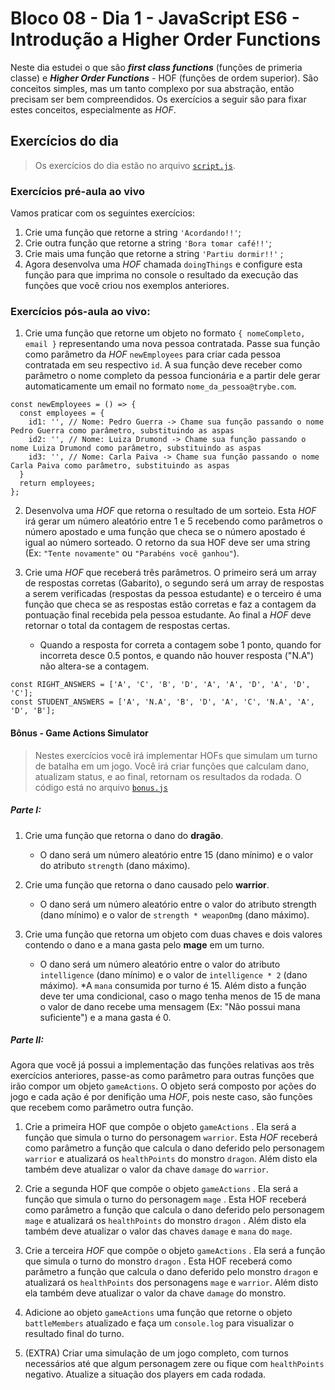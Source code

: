 # Bloco 08 - Dia 1 - JavaScript ES6 - Introdução a Higher Order Functions
Neste dia estudei o que são __*first class functions*__ (funções de primeria classe) e __*Higher Order Functions*__ - HOF (funções de ordem superior). São conceitos simples, mas um tanto complexo por sua abstração, então precisam ser bem compreendidos. Os exercícios a seguir são para fixar estes conceitos, especialmente as *HOF*.

## Exercícios do dia
> Os exercícios do dia estão no arquivo [`script.js`](https://github.com/tiagosathler/trybe-exercises/blob/master/fundamentos/bloco-08-higher-order-functions-do-javascript-es6/dia-1-javascript-es6-introdu%C3%A7%C3%A3o-a-higher-order-functions/script.js). 

### Exercícios pré-aula ao vivo

Vamos praticar com os seguintes exercícios:
1. Crie uma função que retorne a string `'Acordando!!'`;
2. Crie outra função que retorne a string `'Bora tomar café!!'`;
3. Crie mais uma função que retorne a string `'Partiu dormir!!'` ;
4. Agora desenvolva uma *HOF* chamada `doingThings` e configure esta função para que imprima no console o resultado da execução das funções que você criou nos exemplos anteriores.

### Exercícios pós-aula ao vivo:

1. Crie uma função que retorne um objeto no formato `{ nomeCompleto, email }` representando uma nova pessoa contratada. Passe sua função como parâmetro da *HOF* `newEmployees` para criar cada pessoa contratada em seu respectivo `id`. A sua função deve receber como parâmetro o nome completo da pessoa funcionária e a partir dele gerar automaticamente um email no formato `nome_da_pessoa@trybe.com`.
```
const newEmployees = () => {
  const employees = {
    id1: '', // Nome: Pedro Guerra -> Chame sua função passando o nome Pedro Guerra como parâmetro, substituindo as aspas
    id2: '', // Nome: Luiza Drumond -> Chame sua função passando o nome Luiza Drumond como parâmetro, substituindo as aspas
    id3: '', // Nome: Carla Paiva -> Chame sua função passando o nome Carla Paiva como parâmetro, substituindo as aspas
  }
  return employees;
};
```
2. Desenvolva uma *HOF* que retorna o resultado de um sorteio. Esta *HOF* irá gerar um número aleatório entre 1 e 5 recebendo como parâmetros o número apostado e uma função que checa se o número apostado é igual ao número sorteado. O retorno da sua HOF deve ser uma string (Ex: `"Tente novamente"` ou `"Parabéns você ganhou"`).

3. Crie uma *HOF* que receberá três parâmetros. O primeiro será um array de respostas corretas (Gabarito), o segundo será um array de respostas a serem verificadas (respostas da pessoa estudante) e o terceiro é uma função que checa se as respostas estão corretas e faz a contagem da pontuação final recebida pela pessoa estudante. Ao final a *HOF* deve retornar o total da contagem de respostas certas.
   * Quando a resposta for correta a contagem sobe 1 ponto, quando for incorreta desce 0.5 pontos, e quando não houver resposta ("N.A") não altera-se a contagem.
```
const RIGHT_ANSWERS = ['A', 'C', 'B', 'D', 'A', 'A', 'D', 'A', 'D', 'C'];
const STUDENT_ANSWERS = ['A', 'N.A', 'B', 'D', 'A', 'C', 'N.A', 'A', 'D', 'B'];
```

#### Bônus - Game Actions Simulator

> Nestes exercícios você irá implementar HOFs que simulam um turno de batalha em um jogo. Você irá criar funções que calculam dano, atualizam status, e ao final, retornam os resultados da rodada. O código está no arquivo [`bonus.js`](https://github.com/tiagosathler/trybe-exercises/blob/master/fundamentos/bloco-08-higher-order-functions-do-javascript-es6/dia-1-javascript-es6-introdu%C3%A7%C3%A3o-a-higher-order-functions/bonus.js)

##### Parte I:

1. Crie uma função que retorna o dano do **dragão**.
    * O dano será um número aleatório entre 15 (dano mínimo) e o valor do atributo `strength` (dano máximo).

2. Crie uma função que retorna o dano causado pelo **warrior**.
    *   O dano será um número aleatório entre o valor do atributo strength (dano mínimo) e o valor de `strength * weaponDmg` (dano máximo).

3. Crie uma função que retorna um objeto com duas chaves e dois valores contendo o dano e a mana gasta pelo **mage** em um turno.
    * O dano será um número aleatório entre o valor do atributo `intelligence` (dano mínimo) e o valor de `intelligence * 2` (dano máximo).
    *A `mana` consumida por turno é 15. Além disto a função deve ter uma condicional, caso o mago tenha menos de 15 de mana o valor de dano recebe uma mensagem (Ex: "Não possui mana suficiente") e a mana gasta é 0.

##### Parte II:

Agora que você já possui a implementação das funções relativas aos três exercícios anteriores, passe-as como parâmetro para outras funções que irão compor um objeto `gameActions`. O objeto será composto por ações do jogo e cada ação é por denifição uma *HOF*, pois neste caso, são funções que recebem como parâmetro outra função.

1. Crie a primeira HOF que compõe o objeto `gameActions` . Ela será a função que simula o turno do personagem `warrior`. Esta *HOF* receberá como parâmetro a função que calcula o dano deferido pelo personagem `warrior` e atualizará os `healthPoints` do monstro `dragon`. Além disto ela também deve atualizar o valor da chave `damage` do `warrior`.

2. Crie a segunda HOF que compõe o objeto `gameActions` . Ela será a função que simula o turno do personagem `mage` . Esta HOF receberá como parâmetro a função que calcula o dano deferido pelo personagem `mage` e atualizará os `healthPoints` do monstro `dragon` . Além disto ela também deve atualizar o valor das chaves `damage` e `mana` do `mage`.

3. Crie a terceira *HOF* que compõe o objeto `gameActions` . Ela será a função que simula o turno do monstro `dragon` . Esta HOF receberá como parâmetro a função que calcula o dano deferido pelo monstro `dragon` e atualizará os `healthPoints` dos personagens `mage` e `warrior`. Além disto ela também deve atualizar o valor da chave `damage` do monstro.

4. Adicione ao objeto `gameActions` uma função que retorne o objeto `battleMembers` atualizado e faça um `console.log` para visualizar o resultado final do turno.

5. (EXTRA) Criar uma simulação de um jogo completo, com turnos necessários até que algum personagem zere ou fique com `healthPoints` negativo. Atualize a situação dos players em cada rodada.